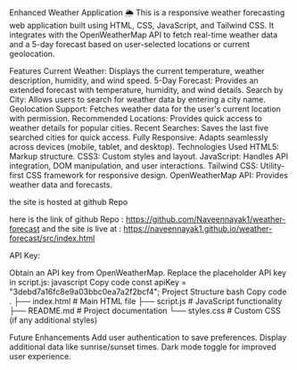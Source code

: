 Enhanced Weather Application 🌦️
This is a responsive weather forecasting web application built using HTML, CSS, JavaScript, and Tailwind CSS. It integrates with the OpenWeatherMap API to fetch real-time weather data and a 5-day forecast based on user-selected locations or current geolocation.

Features
Current Weather: Displays the current temperature, weather description, humidity, and wind speed.
5-Day Forecast: Provides an extended forecast with temperature, humidity, and wind details.
Search by City: Allows users to search for weather data by entering a city name.
Geolocation Support: Fetches weather data for the user's current location with permission.
Recommended Locations: Provides quick access to weather details for popular cities.
Recent Searches: Saves the last five searched cities for quick access.
Fully Responsive: Adapts seamlessly across devices (mobile, tablet, and desktop).
Technologies Used
HTML5: Markup structure.
CSS3: Custom styles and layout.
JavaScript: Handles API integration, DOM manipulation, and user interactions.
Tailwind CSS: Utility-first CSS framework for responsive design.
OpenWeatherMap API: Provides weather data and forecasts.


the site is hosted at github Repo

here is the link of github Repo : https://github.com/Naveennayak1/weather-forecast
and the site is live at         : https://naveennayak1.github.io/weather-forecast/src/index.html

API Key:

Obtain an API key from OpenWeatherMap.
Replace the placeholder API key in script.js:
javascript
Copy code
const apiKey = "3debd7a16fc8e9a03bbc0ea7a2f2bcf4";
Project Structure
bash
Copy code
.
├── index.html         # Main HTML file
├── script.js          # JavaScript functionality
├── README.md          # Project documentation
└── styles.css         # Custom CSS (if any additional styles)


Future Enhancements
Add user authentication to save preferences.
Display additional data like sunrise/sunset times.
Dark mode toggle for improved user experience.
